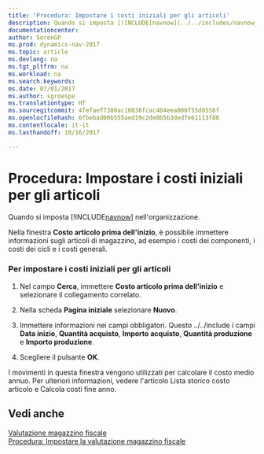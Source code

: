 ```yaml
---
title: 'Procedura: Impostare i costi iniziali per gli articoli'
description: Quando si imposta [!INCLUDE[navnow](../../includes/navnow_md.md)] nell'organizzazione.
documentationcenter: 
author: SorenGP
ms.prod: dynamics-nav-2017
ms.topic: article
ms.devlang: na
ms.tgt_pltfrm: na
ms.workload: na
ms.search.keywords: 
ms.date: 07/01/2017
ms.author: sgroespe
ms.translationtype: HT
ms.sourcegitcommit: 4fefaef7380ac10836fcac404eea006f55d8556f
ms.openlocfilehash: 6fbebad00b555aed19c2de0b5b3dedfe61113f88
ms.contentlocale: it-it
ms.lasthandoff: 10/16/2017

---
```

# <a name="how-to-set-up-initial-item-costs"></a>Procedura: Impostare i costi iniziali per gli articoli
Quando si imposta [!INCLUDE[navnow](../../includes/navnow_md.md)] nell'organizzazione.  

 Nella finestra **Costo articolo prima dell'inizio**, è possibile immettere informazioni sugli articoli di magazzino, ad esempio i costi dei componenti, i costi dei cicli e i costi generali.  

### <a name="to-set-up-initial-item-costs"></a>Per impostare i costi iniziali per gli articoli  

1.  Nel campo **Cerca**, immettere **Costo articolo prima dell'inizio** e selezionare il collegamento correlato.  

2.  Nella scheda **Pagina iniziale** selezionare **Nuovo**.  

3.  Immettere informazioni nei campi obbligatori. Questo ../../include i campi **Data inizio**, **Quantità acquisto**, **Importo acquisto**, **Quantità produzione** e **Importo produzione**.  

4.  Scegliere il pulsante **OK**.  

 I movimenti in questa finestra vengono utilizzati per calcolare il costo medio annuo. Per ulteriori informazioni, vedere l'articolo Lista storico costo articolo e Calcola costi fine anno.  

## <a name="see-also"></a>Vedi anche  
 [Valutazione magazzino fiscale](fiscal-inventory-valuation.md)   
 [Procedura: Impostare la valutazione magazzino fiscale](how-to-set-up-fiscal-inventory-valuation.md)   
 

